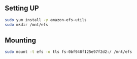 ## Setting UP

```sh
sudo yum install -y amazon-efs-utils
sudo mkdir /mnt/efs
```

## Mounting

```sh
sudo mount -t efs -o tls fs-0bf948f125e97f2d2:/ /mnt/efs
```